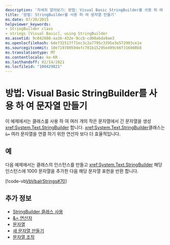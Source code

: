 ```yaml
---
description: '자세히 알아보기: 방법: Visual Basic StringBuilder를 사용 하 여 문자열 만들기'
title: '방법: StringBuilder를 사용 하 여 문자열 만들기'
ms.date: 07/20/2015
helpviewer_keywords:
- StringBuilder class
- strings [Visual Basic], using StringBuilder
ms.assetid: 9c042880-aa16-432e-9ccb-cd00abda9ae3
ms.openlocfilehash: 6def32517f71ec3c2a7795c3395e3e572903ce1e
ms.sourcegitcommit: 10e719780594efc781b15295e499c66f316068b8
ms.translationtype: MT
ms.contentlocale: ko-KR
ms.lasthandoff: 02/14/2021
ms.locfileid: "100429821"
---
```

# <a name="how-to-create-strings-using-a-stringbuilder-in-visual-basic"></a>방법: Visual Basic StringBuilder를 사용 하 여 문자열 만들기

이 예제에서는 클래스를 사용 하 여 여러 개의 작은 문자열에서 긴 문자열을 생성 <xref:System.Text.StringBuilder> 합니다. <xref:System.Text.StringBuilder>클래스는 `&=` 여러 문자열을 연결 하기 위한 연산자 보다 더 효율적입니다.

## <a name="example"></a>예

다음 예제에서는 클래스의 인스턴스를 만들고 <xref:System.Text.StringBuilder> 해당 인스턴스에 1000 문자열을 추가한 다음 해당 문자열 표현을 반환 합니다.

 [!code-vb[VbVbalrStrings#70](~/samples/snippets/visualbasic/VS_Snippets_VBCSharp/VbVbalrStrings/VB/Class2.vb#70)]

## <a name="see-also"></a>추가 정보

- [StringBuilder 클래스 사용](../../../../standard/base-types/stringbuilder.md)
- [&= 연산자](../../../language-reference/operators/and-assignment-operator.md)
- [문자열](index.md)
- [새 문자열 만들기](../../../../standard/base-types/creating-new.md)
- [문자열 조작](../../../../standard/base-types/best-practices-strings.md)
